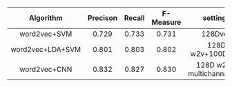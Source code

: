 | Algorithm                 |Precison      |    Recall    |  F-Measure   | settings                                  |
|:-------------------------:|:------------:|:------------:|:------------:|:-----------------------------------------:|
|word2vec+SVM               |     0.729    |     0.733    |    0.731     | 128Dvec                                   |
|word2vec+LDA+SVM           |     0.801    |     0.803    |    0.802     | 128D w2v+100D LDA                         |
|word2vec+CNN               |     0.832    |     0.827    |    0.830     | 128D w2v + multichannalCNN                |

